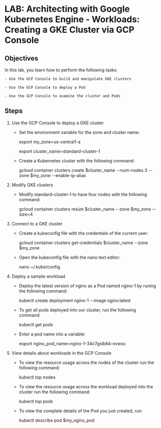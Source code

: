 # LAB: Architecting with Google Kubernetes Engine - Workloads: Creating a GKE Cluster via GCP Console

## Objectives

In this lab, you learn how to perform the following tasks:

	- Use the GCP Console to build and manipulate GKE clusters

	- Use the GCP Console to deploy a Pod

	- Use the GCP Console to examine the cluster and Pods

## Steps

1. Use the GCP Console to deploy a GKE cluster

	- Set the environment variable for the zone and cluster name:

		export my_zone=us-central1-a

		export cluster_name=standard-cluster-1

	- Create a Kubernetes cluster with the following command:

		gcloud container clusters create $cluster_name --num-nodes 3 --zone $my_zone --enable-ip-alias

2. Modify GKE clusters

	- Modify standard-cluster-1 to have four nodes with the following command:

		gcloud container clusters resize $cluster_name --zone $my_zone --size=4

3. Connect to a GKE cluster

	- Create a kubeconfig file with the credentials of the current user:

		gcloud container clusters get-credentials $cluster_name --zone $my_zone

	- Open the kubeconfig file with the nano text editor:

		nano ~/.kube/config

4. Deploy a sample workload

	- Deploy the latest version of nginx as a Pod named nginx-1 by runing the following command:

		kubectl create deployment nginx-1 --image nginx:latest

	- To get all pods deployed into our cluster, run the following command:

		kubectl get pods

	- Enter a pod name into a variable:

		export nginx_pod_name=nginx-1-34c7gslb84-nvwsc

5. View details about workloads in the GCP Console

	- To view the resource usage across the nodes of the cluster run the following command:

		kubectl top nodes

	- To view the resource usage across the workload deployed into the cluster run the following command:

		kubectl top pods

	- To view the complete details of the Pod you just created, run:

		kubectl describe pod $my_nginx_pod


